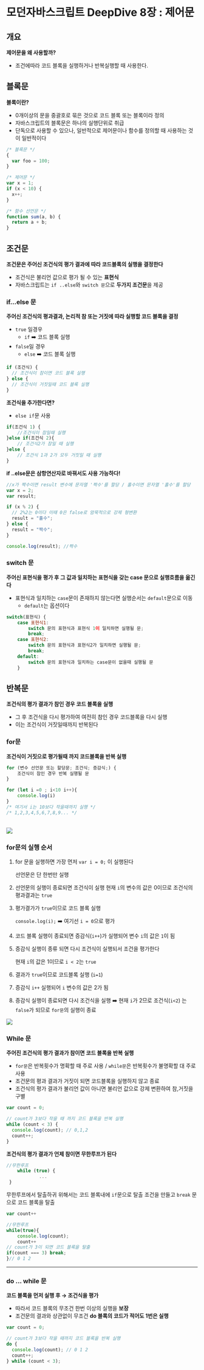 # 모던자바스크립트 DeepDive 8장 : 제어문

## 개요

**제어문을 왜 사용할까?**

- 조건에따라 코드 블록을 실행하거나 반복실행할 때 사용한다.

## 블록문

**블록이란?**

- 0개이상의 문을 중괄호로 묶은 것으로 코드 블록 또는 블록이라 정의
- 자바스크립트의 블록문은 하나의 실행단위로 취급
- 단독으로 사용할 수 있으나, 일반적으로 제어문이나 함수를 정의할 때 사용하는 것이 일반적이다

```js
/* 블록문 */
{
  var foo = 100;
}

/* 제어문 */
var x = 1;
if (x < 10) {
  x++;
}

/* 함수 선언문 */
function sum(a, b) {
  return a + b;
}
```

## 조건문

**조건문은 주어신 조건식의 평가 결과에 따라 코드블록의 실행을 결정한다**

- 조건식은 불리언 값으로 평가 될 수 있는 **표현식**
- 자바스크립트는 `if ..else`와 `switch 문`으로 **두가지 조건문**을 제공

### if…else 문

**주어신 조건식의 평과결과, 논리적 참 또는 거짓에 따라 실행할 코드 블록을 결정**

- `true` 일경우
  - `if` ➡️ 코드 블록 실행
- `false`일 경우
  - `else` ➡️ 코드 블록 실행

```jsx
if (조건식) {
  // 조건식이 참이면 코드 블록 실행
} else {
  // 조건식이 거짓일때 코드 블록 실행
}
```

**조건식을 추가한다면?**

- `else if`문 사용

```js
if(조건식 1) {
	//조건식이 참일때 실행
}else if(조건식 2){
	// 조건식2가 참일 때 실행
}else {
	// 조건식 1과 2가 모두 거짓일 때 실행
}
```

**if ..else문은 삼항연산자로 바꿔서도 사용 가능하다!**

```js
//x가 짝수이면 result 변수에 문자열 '짝수'를 할당 / 홀수이면 문자열 '홀수'를 할당
var x = 2;
var result;

if (x % 2) {
  // 2%2는 0이다 이때 0은 false로 암묵적으로 강제 형변환
  result = "홀수";
} else {
  result = "짝수";
}

console.log(result); //짝수
```

### switch 문

**주어신 표현식을 평가 후 그 값과 일치하는 표현식을 갖는 case 문으로 실행흐름을 옮긴다**

- 표현식과 일치하는 `case`문이 존재하지 않는다면 실행순서는 `default`문으로 이동
  - `default`는 옵션이다

```js
switch(표현식) {
	case 표현식1:
		switch 문의 표현식과 표현식 1이 일치하면 실행될 문;
		break;
	case 표현식2:
		switch 문의 표현식과 표현식2가 일치하면 실행될 문;
		break;
	default:
		switch 문의 표현식과 일치하는 case문이 없을때 실행될 문
	}
```

## 반복문

**조건식의 평가 결과가 참인 경우 코드 블록을 실행**

- 그 후 조건식을 다시 평가하여 여전히 참인 경우 코드블록을 다시 실행
- 이는 조건식이 거짓일때까지 반복된다

### for문

**조건식이 거짓으로 평가될때 까지 코드블록을 반복 실행**

```jsx
for (변수 선언문 또는 할당문; 조건식; 증감식;) {
	조건식이 참인 경우 반복 실행될 문
}
```

```js
for (let i =0 ; i<10 i++){
	console.log(i)
}
/* 여기서 i는 10보다 작을때까지 실행 */
/* 1,2,3,4,5,6,7,8,9... */
```

<br />

<img src="./../../assets/docs/8_control_flow_statement/image1.png" />

<br />

### for문의 실행 순서

1. for 문을 실행하면 가장 먼저 `var i = 0;` 이 실행된다

   선언문은 단 한번만 실행

2. 선언문의 실행이 종료되면 조건식이 실행 현재 `i`의 변수의 값은 0이므로 조건식의 평과결과는 `true`
3. 평가결가가 `true`이므로 코드 블록 실행

   `console.log(i);` ➡️ 여기선 `i = 0`으로 평가

4. 코드 블록 실행이 종료되면 증감식(`i++`)가 실행되어 변수 `i`의 값은 `1`이 됨
5. 증감식 실행이 종류 되면 다시 조건식이 실행되서 조건을 평가한다

   현재 `i`의 값은 1이므로 `i < 2`는 `true`

6. 결과가 `true`이므로 코드블록 실행 (`i=1`)
7. 증감식 `i++` 실행되어 `i` 변수의 값은 2가 됨
8. 증감식 실행이 종료되면 다시 조건식을 실행 ➡️ 현재 `i`가 2므로 조건식(`i<2`) 는 `false`가 되므로 `for문`의 실행이 종료

<img src="./../../assets/docs/8_control_flow_statement/image2.png" />

### While 문

**주어진 조건식의 평가 결과가 참이면 코드 블록을 반복 실행**

- `for문`은 반복횟수가 명확할 때 주로 사용 / `while문`은 반복횟수가 불명확할 대 주로 사용
- 조건문의 평과 결과가 거짓이 되면 코드블록을 실행하지 않고 종료
- 조건식의 평가 결과가 불리언 값이 아니면 불리언 값으로 강제 변환하여 참,거짓을 구별

```jsx
var count = 0;

// count가 3보다 작을 때 까지 코드 블록을 반복 실행
while (count < 3) {
  console.log(count); // 0,1,2
  count++;
}
```

**조건식의 평가 결과가 언제 참이면 무한루프가 된다**

```jsx
//무한루프
	while (true) {
			...
 }
```

무한루프에서 탈출하귀 위해서는 코드 블록내에 `if`문으로 탈출 조건을 만들고 `break` 문으로 코드 블록을 탈출

```jsx
var count++

//무한루프
while(true){
	console.log(count);
	count++
// count가 3이 되면 코드 블록을 탈출
if(count === 3) break;
}// 0 1 2
```

---

### do … while 문

**코드 블록을 먼저 실행 후 → 조건식을 평가**

- 따라서 코드 블록의 무조건 한번 이상의 실행을 **보장**
- 조건문의 결과와 상관없이 무조건 **do 블록의 코드가 적어도 1번은 실행**

```jsx
var count = 0;

// count가 3보다 작을 때까지 코드 블록을 반복 실행
do {
  console.log(count); // 0 1 2
  count++;
} while (count < 3);
```
